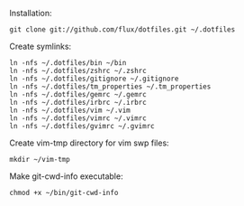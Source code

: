 Installation:

    git clone git://github.com/flux/dotfiles.git ~/.dotfiles

Create symlinks:

    ln -nfs ~/.dotfiles/bin ~/bin
    ln -nfs ~/.dotfiles/zshrc ~/.zshrc
    ln -nfs ~/.dotfiles/gitignore ~/.gitignore
    ln -nfs ~/.dotfiles/tm_properties ~/.tm_properties
    ln -nfs ~/.dotfiles/gemrc ~/.gemrc
    ln -nfs ~/.dotfiles/irbrc ~/.irbrc
    ln -nfs ~/.dotfiles/vim ~/.vim
    ln -nfs ~/.dotfiles/vimrc ~/.vimrc
    ln -nfs ~/.dotfiles/gvimrc ~/.gvimrc

Create vim-tmp directory for vim swp files:

    mkdir ~/vim-tmp

Make git-cwd-info executable:

    chmod +x ~/bin/git-cwd-info
